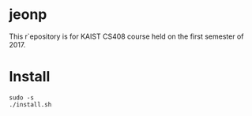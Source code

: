 # jeonp
This r`epository is for KAIST CS408 course held on the first semester of 2017.

# Install

    sudo -s
    ./install.sh 
